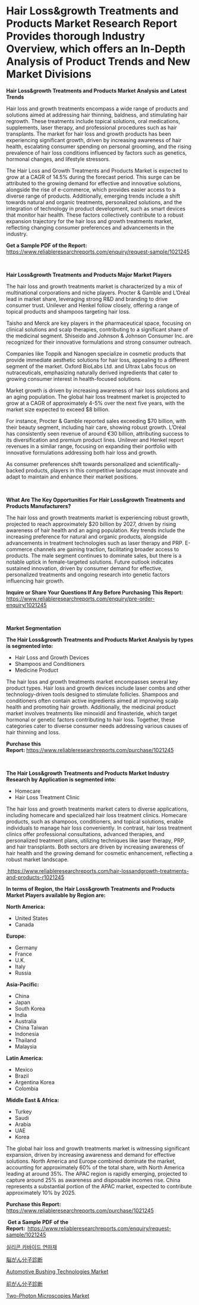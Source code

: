 <p><h1>Hair Loss&growth Treatments and Products Market Research Report Provides thorough Industry Overview, which offers an In-Depth Analysis of Product Trends and New Market Divisions</h1></p><p><strong>Hair Loss&growth Treatments and Products Market Analysis and Latest Trends</strong></p>
<p><p>Hair loss and growth treatments encompass a wide range of products and solutions aimed at addressing hair thinning, baldness, and stimulating hair regrowth. These treatments include topical solutions, oral medications, supplements, laser therapy, and professional procedures such as hair transplants. The market for hair loss and growth products has been experiencing significant growth, driven by increasing awareness of hair health, escalating consumer spending on personal grooming, and the rising prevalence of hair loss conditions influenced by factors such as genetics, hormonal changes, and lifestyle stressors.</p><p>The Hair Loss and Growth Treatments and Products Market is expected to grow at a CAGR of 14.5% during the forecast period. This surge can be attributed to the growing demand for effective and innovative solutions, alongside the rise of e-commerce, which provides easier access to a diverse range of products. Additionally, emerging trends include a shift towards natural and organic treatments, personalized solutions, and the integration of technology in product development, such as smart devices that monitor hair health. These factors collectively contribute to a robust expansion trajectory for the hair loss and growth treatments market, reflecting changing consumer preferences and advancements in the industry.</p></p>
<p><strong>Get a Sample PDF of the Report:&nbsp;</strong> <a href="https://www.reliableresearchreports.com/enquiry/request-sample/1021245">https://www.reliableresearchreports.com/enquiry/request-sample/1021245</a></p>
<p>&nbsp;</p>
<p><strong>Hair Loss&growth Treatments and Products Major Market Players</strong></p>
<p><p>The hair loss and growth treatments market is characterized by a mix of multinational corporations and niche players. Procter & Gamble and L’Oréal lead in market share, leveraging strong R&D and branding to drive consumer trust. Unilever and Henkel follow closely, offering a range of topical products and shampoos targeting hair loss.</p><p>Taisho and Merck are key players in the pharmaceutical space, focusing on clinical solutions and scalp therapies, contributing to a significant share of the medicinal segment. Shiseido and Johnson & Johnson Consumer Inc. are recognized for their innovative formulations and strong consumer outreach. </p><p>Companies like Toppik and Nanogen specialize in cosmetic products that provide immediate aesthetic solutions for hair loss, appealing to a different segment of the market. Oxford BioLabs Ltd. and Ultrax Labs focus on nutraceuticals, emphasizing naturally derived ingredients that cater to growing consumer interest in health-focused solutions.</p><p>Market growth is driven by increasing awareness of hair loss solutions and an aging population. The global hair loss treatment market is projected to grow at a CAGR of approximately 4-5% over the next five years, with the market size expected to exceed $8 billion.</p><p>For instance, Procter & Gamble reported sales exceeding $70 billion, with their beauty segment, including hair care, showing robust growth. L’Oréal has consistently seen revenue of around €30 billion, attributing success to its diversification and premium product lines. Unilever and Henkel report revenues in a similar range, focusing on expanding their portfolio with innovative formulations addressing both hair loss and growth.</p><p>As consumer preferences shift towards personalized and scientifically-backed products, players in this competitive landscape must innovate and adapt to maintain and enhance their market positions.</p></p>
<p>&nbsp;</p>
<p><strong>What Are The Key Opportunities For Hair Loss&growth Treatments and Products Manufacturers?</strong></p>
<p><p>The hair loss and growth treatments market is experiencing robust growth, projected to reach approximately $20 billion by 2027, driven by rising awareness of hair health and an aging population. Key trends include the increasing preference for natural and organic products, alongside advancements in treatment technologies such as laser therapy and PRP. E-commerce channels are gaining traction, facilitating broader access to products. The male segment continues to dominate sales, but there is a notable uptick in female-targeted solutions. Future outlook indicates sustained innovation, driven by consumer demand for effective, personalized treatments and ongoing research into genetic factors influencing hair growth.</p></p>
<p><strong>Inquire or Share Your Questions If Any Before Purchasing This Report:</strong> <a href="https://www.reliableresearchreports.com/enquiry/pre-order-enquiry/1021245">https://www.reliableresearchreports.com/enquiry/pre-order-enquiry/1021245</a></p>
<p>&nbsp;</p>
<p><strong>Market Segmentation</strong></p>
<p><strong>The Hair Loss&growth Treatments and Products Market Analysis by types is segmented into:</strong></p>
<p><ul><li>Hair Loss and Growth Devices</li><li>Shampoos and Conditioners</li><li>Medicine Product</li></ul></p>
<p><p>The hair loss and growth treatments market encompasses several key product types. Hair loss and growth devices include laser combs and other technology-driven tools designed to stimulate follicles. Shampoos and conditioners often contain active ingredients aimed at improving scalp health and promoting hair growth. Additionally, the medicinal product market involves treatments like minoxidil and finasteride, which target hormonal or genetic factors contributing to hair loss. Together, these categories cater to diverse consumer needs addressing various causes of hair thinning and loss.</p></p>
<p><strong>Purchase this Report:&nbsp;</strong><a href="https://www.reliableresearchreports.com/purchase/1021245">https://www.reliableresearchreports.com/purchase/1021245</a></p>
<p>&nbsp;</p>
<p><strong>The Hair Loss&growth Treatments and Products Market Industry Research by Application is segmented into:</strong></p>
<p><ul><li>Homecare</li><li>Hair Loss Treatment Clinic</li></ul></p>
<p><p>The hair loss and growth treatments market caters to diverse applications, including homecare and specialized hair loss treatment clinics. Homecare products, such as shampoos, conditioners, and topical solutions, enable individuals to manage hair loss conveniently. In contrast, hair loss treatment clinics offer professional consultations, advanced therapies, and personalized treatment plans, utilizing techniques like laser therapy, PRP, and hair transplants. Both sectors are driven by increasing awareness of hair health and the growing demand for cosmetic enhancement, reflecting a robust market landscape.</p></p>
<p><a href="https://www.reliableresearchreports.com/hair-lossandgrowth-treatments-and-products-r1021245">&nbsp;https://www.reliableresearchreports.com/hair-lossandgrowth-treatments-and-products-r1021245</a></p>
<p><strong>In terms of Region, the Hair Loss&growth Treatments and Products Market Players available by Region are:</strong></p>
<p>
    <p> <strong> North America: </strong>
        <ul>
            <li>United States</li>
            <li>Canada</li>
        </ul>
        </p> 
    <p> <strong> Europe: </strong>
        <ul>
            <li>Germany</li>
            <li>France</li>
            <li>U.K.</li>
            <li>Italy</li>
            <li>Russia</li>
        </ul>
        </p> 
    <p> <strong> Asia-Pacific: </strong>
        <ul>
            <li>China</li>
            <li>Japan</li>
            <li>South Korea</li>
            <li>India</li>
            <li>Australia</li>
            <li>China Taiwan</li>
            <li>Indonesia</li>
            <li>Thailand</li>
            <li>Malaysia</li>
        </ul>
        </p> 
    <p> <strong> Latin America: </strong>
        <ul>
            <li>Mexico</li>
            <li>Brazil</li>
            <li>Argentina Korea</li>
            <li>Colombia</li>
        </ul>
        </p> 
    <p> <strong> Middle East & Africa: </strong>
        <ul>
            <li>Turkey</li>
            <li>Saudi</li>
            <li>Arabia</li>
            <li>UAE</li>
            <li>Korea</li>
        </ul>
    </p>
    </p>
<p><p>The global hair loss and growth treatments market is witnessing significant expansion, driven by increasing awareness and demand for effective solutions. North America and Europe combined dominate the market, accounting for approximately 60% of the total share, with North America leading at around 35%. The APAC region is rapidly emerging, projected to capture around 25% as awareness and disposable incomes rise. China represents a substantial portion of the APAC market, expected to contribute approximately 10% by 2025.</p></p>
<p><strong>Purchase this Report: </strong><a href="https://www.reliableresearchreports.com/purchase/1021245">https://www.reliableresearchreports.com/purchase/1021245</a></p>
<p>&nbsp;<strong>Get a Sample PDF of the Report:&nbsp;&nbsp;</strong><a href="https://www.reliableresearchreports.com/enquiry/request-sample/1021245">https://www.reliableresearchreports.com/enquiry/request-sample/1021245</a></p>
<p><strong></strong></p>
<p><p><a href="https://medium.com/@zacharyscthmitt4465/%EC%84%B8%EA%B3%84-silicon-carbide-abrasives-market-%EC%9D%80-2024%EC%97%90%EC%84%9C-2031%EB%A1%9C-%EC%97%B0%ED%8F%89%EA%B7%A0-%EC%A6%9D%EA%B0%80%EC%9C%A8%EC%9D%84-%EB%B3%B4%EC%9D%BC-%EA%B2%83%EC%9C%BC%EB%A1%9C-%EC%98%88%EC%83%81%EB%90%A9%EB%8B%88%EB%8B%A4-0dd0981cc91e">실리콘 카바이드 연마재</a></p><p><a href="https://medium.com/@vellajacobi2023/brain-cancer-molecular-diagnostics-1c0c320013c2">脳がん分子診断</a></p><p><a href="https://www.linkedin.com/pulse/how-automotive-bushing-technologies-market-evolve-growth-analysis-clzle?trackingId=S7n7p4w4RLK3223pB%2BvdbA%3D%3D">Automotive Bushing Technologies Market</a></p><p><a href="https://medium.com/@vellajacobi2023/%E7%8F%BE%E5%9C%A8%E3%81%8A%E3%82%88%E3%81%B3%E5%B0%86%E6%9D%A5%E3%81%AE%E5%89%8D%E7%99%8C%E5%88%86%E5%AD%90%E8%A8%BA%E6%96%AD%E5%B8%82%E5%A0%B4%E3%81%AE%E5%B1%95%E6%9C%9B%E3%81%AF%E3%81%A9%E3%81%86%E3%81%8B-%E5%B8%82%E5%A0%B4%E5%88%86%E6%9E%90%E3%81%A8%E4%BB%8A%E5%BE%8C%E3%81%AE%E6%96%B9%E5%90%91%E6%80%A7-2024%E5%B9%B4-2031%E5%B9%B4-64046795e64c">前がん分子診断</a></p><p><a href="https://github.com/AshikRahman991/Market-Research-Report-List-1/blob/main/two-photon-microscopies-market.md">Two-Photon Microscopies Market</a></p></p>